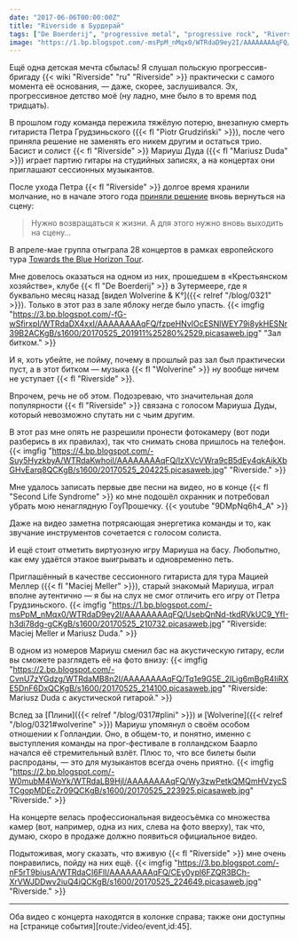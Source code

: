 ```yaml
---
date: "2017-06-06T00:00:00Z"
title: "Riverside в Бурдерай"
tags: ["De Boerderij", "progressive metal", "progressive rock", "Riverside", "Зутермеер", "музыка", "Нидерланды"]
image: "https://1.bp.blogspot.com/-msPpM_nMqx0/WTRdaD9ey2I/AAAAAAAAqFQ/UsebQnNd-tkdRVkUC9_YfI-h3di78dg-gCKgB/s1600/20170525_210732.picasaweb.jpg"
---
```


Ещё одна детская мечта сбылась! Я слушал польскую прогрессив-бригаду {{< wiki "Riverside" "ru" "Riverside" >}} практически с самого момента её основания, — даже, скорее, заслушивался. Эх, прогрессивное детство моё (ну ладно, мне было в то время под тридцать).

<!--more-->
<!--{{< imgfig "https://1.bp.blogspot.com/-msPpM_nMqx0/WTRdaD9ey2I/AAAAAAAAqFQ/UsebQnNd-tkdRVkUC9_YfI-h3di78dg-gCKgB/s1600/20170525_210732.picasaweb.jpg" >}}-->

В прошлом году команда пережила тяжёлую потерю, внезапную смерть гитариста Петра Грудзиньского ({{< fl "Piotr Grudziński" >}}), после чего приняла решение не заменять его никем другим и остаться трио. Басист и солист {{< fl "Riverside" >}} Мариуш Дуда ({{< fl "Mariusz Duda" >}}) играет партию гитары на студийных записях, а на концертах они приглашают сессионных музыкантов.

После ухода Петра {{< fl "Riverside" >}} долгое время хранили молчание, но в начале этого года [приняли решение](https://riversideband.pl/en/news/item/riverside-towards-the-blue-horizon-tour-2017a) вновь вернуться на сцену:

> Нужно возвращаться к жизни. А для этого нужно вновь выходить на сцену…

В апреле-мае группа отыграла 28 концертов в рамках европейского тура [Towards the Blue Horizon Tour](https://riversideband.pl/en/news/item/riverside-towards-the-blue-horizon-tour-2017a).

Мне довелось оказаться на одном из них, прошедшем в «Крестьянском хозяйстве», клубе {{< fl "De Boerderij" >}} в Зутермеере, где я буквально месяц назад [видел Wolverine & K°]({{< relref "/blog/0321" >}}). Только в этот раз в зале яблоку негде было упасть.
{{< imgfig "https://3.bp.blogspot.com/-fG-wSfirxpI/WTRdaDX4xxI/AAAAAAAAqFQ/fzpeHNvIOcESNlWEY79i8ykHESNr39B2ACKgB/s1600/20170525_201911%25280%2529.picasaweb.jpg" "Зал битком." >}}

И я, хоть убейте, не пойму, почему в прошлый раз зал был практически пуст, а в этот битком — музыка {{< fl "Wolverine" >}} ну вообще ничем не уступает {{< fl "Riverside" >}}.

Впрочем, речь не об этом. Подозреваю, что значительная доля популярности {{< fl "Riverside" >}} связана с голосом Мариуша Дуды, который невозможно спутать ни с чьим другим.

В этот раз мне опять не разрешили пронести фотокамеру (вот поди разберись в их правилах), так что снимать снова пришлось на телефон.
{{< imgfig "https://4.bp.blogspot.com/-Suy5HyzkbyA/WTRdaKwhoiI/AAAAAAAAqFQ/lzXVcVWra9cB5dEy4qkAikXbGHvEarq8QCKgB/s1600/20170525_204225.picasaweb.jpg" "Riverside." >}}

Мне удалось записать первые две песни на видео, но в конце {{< fl "Second Life Syndrome" >}} ко мне подошёл охранник и потребовал убрать мою ненаглядную ГоуПрошечку.
{{< youtube "9DMpNq6h4_A" >}}

Даже на видео заметна потрясающая энергетика команды и то, как звучание инструментов сочетается с голосом солиста.

И ещё стоит отметить виртуозную игру Мариуша на басу. Любопытно, как ему удаётся этакое выигрывать и одновременно петь.

Приглашённый в качестве сессионного гитариста для тура Мацией Меллер ({{< fl "Maciej Meller" >}}), старый знакомый Мариуша, играл вполне аутентично — я бы на слух не смог отличить его игру от Петра Грудзиньского.
{{< imgfig "https://1.bp.blogspot.com/-msPpM_nMqx0/WTRdaD9ey2I/AAAAAAAAqFQ/UsebQnNd-tkdRVkUC9_YfI-h3di78dg-gCKgB/s1600/20170525_210732.picasaweb.jpg" "Riverside: Maciej Meller и Mariusz Duda." >}}

В одном из номеров Мариуш сменил бас на акустическую гитару, если вы сможете разглядеть её на фото внизу:
{{< imgfig "https://2.bp.blogspot.com/-CvnU7zYGdzg/WTRdaMB8n2I/AAAAAAAAqFQ/Tq1e9G5E_2ILig6mBgR4IiRXE5DnF6DxQCKgB/s1600/20170525_214100.picasaweb.jpg" "Riverside: Mariusz Duda с акустической гитарой." >}}

Вслед за [Плини]({{< relref "/blog/0317#plini" >}}) и [Wolverine]({{< relref "/blog/0321#wolverine" >}}) Мариуш упомянул о своём особом отношении к Голландии. Оно, в общем-то, и понятно, именно с выступления команды на прог-фестивале в голландском Баарло начался её стремительный взлёт. Плюс то, что все билеты были распроданы, — это для музыкантов всегда очень приятно.
{{< imgfig "https://2.bp.blogspot.com/-W0mubM4WoYk/WTRdaLB9HjI/AAAAAAAAqFQ/Wy3zwPetkQMQmHVzycSTCgopMDEcZr09QCKgB/s1600/20170525_223925.picasaweb.jpg" "Riverside." >}}

На концерте велась профессиональная видеосъёмка со множества камер (вот, например, одна из них, слева на фото вверху), так что, думаю, скоро в продаже должно появиться официальное видео.

Подытоживая, могу сказать, что вживую {{< fl "Riverside" >}} мне очень понравились, пойду на них ещё.
{{< imgfig "https://3.bp.blogspot.com/-nF5rT9biusA/WTRdaCI6FlI/AAAAAAAAqFQ/CEy0ypl6FZQR3BCh-XrVWJDDwv2iuQ4iQCKgB/s1600/20170525_224649.picasaweb.jpg" "Riverside." >}}

---

Оба видео с концерта находятся в колонке справа; также они доступны на [странице события][route:/video/event,id:45].
